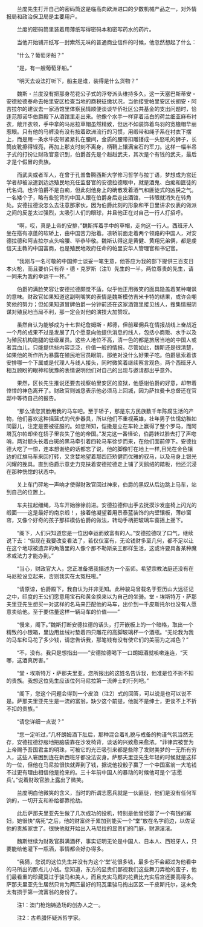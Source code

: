 　　兰度先生打开自己的密码筒这是临高向欧洲进口的少数机械产品之一，对外情报局和政治保卫局是主要用户。

　　兰度的密码筒里装着用薄纸写得密码本和密写药水的药片。

　　当他开始铺开纸写一封索然无味的普通商业信件的时候，他忽然想起了什么：

　　“什么？葡萄牙船？”

　　“是，有一艘葡萄牙船。”

　　“明天去设法打听下，船主是谁，装得是什么货物？”

　　魏斯・兰度没有把那身花花公子式的浮夸派头维持多久。这一天塞巴斯蒂安・安德拉德奉命去帕里安区检查当地的商税征缴状况，当他接受帕里安区长胡安・阿吉拉尔的建议去一家酒馆里体察民情顺便谈谈华侨社区公共基金的支出问题时，恰逢范那诺华伯爵殿下从酒馆里走出来。他像个水手一样穿着洁白的荷兰细亚麻布衬衣，敞开衣领，手中拿的马尼拉草帽虽然精致，但远不如装饰着鸟羽的宽檐帽华丽惹眼。只有他的马裤没有没有按着欧洲流行的习惯，用缎带和绳子系在衬衣下摆上，而是用一条水牛皮带紧紧扎在腰间，金质的腰带扣雕镂成一头怒吼的狮子，长筒皮靴擦得锃亮，再加上那支时刻不离身，柄鞘上镶满宝石的军刀。这样一幅半吊子式的打扮让财政官意识到，伯爵首先是个赳赳武夫，其次是个有钱的武夫，最后才是个假冒的贵族。

　　而武夫或者军人，在曾于孔普鲁腾西斯大学修习哲学与拉丁语，梦想成为宫廷学者却被派遣到边远殖民地充任监督官的安德拉德眼中，就是酒鬼、白痴和匪徒的代名词。也许伯爵不是白痴，但此刻他身上的确散发着酒气和匪徒式的凶戾之气。一名矮个子，略有些驼背的中国人跟在伯爵身后走出酒馆，一转眼就消失在转角处。安德拉德没怎么去注意那家伙，因为伯爵此刻的形象和平日里讲求仪表的做派之间的反差太过强烈，太吸引人们的眼球，并且他正在对自己一行人打招呼。

　　“啊，哎，真是上帝的安排，”魏斯挥着手中的草帽，走向这一行人。西班牙人坐在搭有凉蓬的软轿上，由中国苦力抬着。凉轿前面走着两个领路的中国人，对安德拉德和阿吉拉尔点头哈腰、毕恭毕敬。魏斯认得这是黄健、黄翔兄弟俩，都是虔信天主教的中国富商，也是殖民地政府任命的帕里安华人管理官和书记官。

　　“我刚与一名可敬的中国绅士谈妥一笔生意，他答应为我的部下提供三百支日本火枪，而且要价只有乔・德・克罗斯（注1）先生的一半。两位尊贵的先生，请一同来为我的幸运干一杯。”

　　伯爵的满脸笑容让安德拉德颇觉不适，似乎他正用微笑的面具隐盖着某种嘲讽的意味。财政官如果知道这副咧嘴笑的表情是魏斯模仿吉米卡特的结果，或许会嘲笑他的努力；但如果知道冒牌伯爵一分钟前还在这家酒馆里接见线人，搜集情报阴谋对殖民地当局不利，那一定会对他的演技大加赞叹。

　　虽然自认为能够成为十七世纪詹姆斯・邦德，但前雇佣兵在情报战线上奋战近一个月的成果不过是发展了几个愿意向他提供消息的线人，包括小商贩、水手以及为殖民机构跑腿的低级雇员。这些人地位不高，清一色的都是旅居当地的中国人或者混血儿，只能提供些内容泛泛，价值一般的情报。尽管如此，魏斯还是很清楚，如果他的所作所为暴露在殖民地官员眼前，那绝对没什么好果子吃。伯爵思索着该安排哪一个下属或是代理人与线人接头，同时微笑着继续察言观色，两个西班牙人相互顾盼的眼神和犹豫的表情说明他们对自己的出现与邀请都出乎意外。

　　果然，区长先生推说还要去视察帕里安区的监狱，他感谢伯爵的好意，却带着悻悻的神色离开了。财政官则诚恳表示他必须马上回城，因为萨拉曼卡总督还在官邸中等待自己的报告。

　　“那么请您赏脸用我的马车吧。至于轿子，那是东方民族数千年陈腐生活的产物，他们喜欢这种摇篮式的代步器具，所以他们不重视英雄，壮年男子怯懦幼稚如同婴儿，注定是要被征服的。如您所知，恺撒是立在车轮上赢得了整个罗马，而阿塔瓦尔帕却坐在轿子里丧失了他的帝国。”发完这一番怪论，伯爵转过脸去打了声唿哨，两对额头长着白斑的黑马牵引着四轮马车徐步而来，在他们面前停下。安德拉德大吃了一惊，连本想谢绝的话都忘了说，他的脚像钉在地上一样,目光在金色镶边的红旗马车来回打转，又贪婪地望着那四匹矫健而优雅的驭马，以及马身上银光闪耀的挽具。直到伯爵示意史力克扶着安德拉德走上铺了天鹅绒的踏板，他还沉浸在那种恍惚的状态中。

　　关上车门砰地一声响才使得财政官回过神来，伯爵的黑奴从后边跳上马车，站到自己的位置上。

　　车夫拉起缰绳，马车开始徐徐前进。安德拉德伸出手去抚摸沙发座椅上闪光的缎面——这是最好的南京缎！，接着他凝望着用景泰蓝装饰的内壁镶板，薄纱窗帘，又像个好奇的孩子那样模仿伯爵的做法，转动手柄把玻璃车窗摇上摇下。

　　“阁下，人们只知道您是一位因幸运而致富有的人。”安德拉德叹了口气，继续说下去：“但现在我要改变看法了，若仅仅富有，无论钱财多至几何，都不足以让在这个地球被遗弃的角落里的人像个那不勒斯亲王那样生活，这或许要具备某种魔术或法力才能办到。”

　　“当心，财政官大人，您正准备把我描述为一个巫师。希望宗教法庭还没有在马尼拉设立起来，否则我实在太冤枉啦。”

　　“请原谅，伯爵殿下，我自认为并非无知。此种骏马曾载名于亚历山大远征记之中，印度的王公们愿意用宝石和黄金换来以为自己的坐骑。堂・埃斯特万・萨那夫里亚先生想买一对这样的名马来匹配他的马车，出价到一千皮斯托尔也没有人愿意卖给他。至于要估量这样一辆马车的价值――”

　　“慢来，阁下。”魏斯打断安德拉德的话头，打开嵌板上的一个暗格，取出一个精致的小银箱，里边用丝绒衬垫着四只雕花的高脚玻璃杯一个酒瓶。“无论我为我的马车和马花了多少钱，请您告诉我，那笔钱有没有使它们的美丽为之减色？”

　　“不，没有。我只是想指出——”安德拉德喝下一口朗姆酒就咳嗽连连，“天哪，这酒真厉害。”

　　“堂・埃斯特万・萨那夫里亚。您所报出的这姓名告诉我，他准是位不折不扣的贵族。我想这位先生应该位列马尼拉第一流绅士的行列吧。”

　　“阁下，您这个问题会得到一个皮浪（注2）式的回答，可以说是也可以说不是。萨那夫里亚先生是一流的富翁，缺少这个前提，他就不是绅士，更谈不上不折不扣的贵族。”

　　“请您详细一点说？”

　　“您一定听过，”几杯朗姆酒下肚后，那种混合着礼貌与戒备的拘谨气氛当然无存，安德拉德舒服地把脑袋靠在沙发椅背，谈话的兴致愈来愈浓。“菲律宾被誉为上帝赐予吾国君主的明珠，可被它的光芒吸引来都是些除了发财美梦的一无所有穷人，这些人窘困到连在新西班牙都没法安身。萨那夫里亚先生年轻的时候就是这样的一位，但他在马尼拉很快就弄到了钱，据说他投骰子赢了一个中国富翁一大笔钱不过更有理由相信他是抢来的。三十年前中国人的暴动的时候他可是个‘志愿兵’。”说着财政官脸上露出了微笑。

　　兰度明白他微笑的含义，当时的所谓志愿兵就是一伙匪徒，他们是没有任何军饷的，一切开支和补给都靠抢劫。

　　此后萨那夫里亚先生做了几次成功的投机，特别是他曾经娶了一个有钱的寡妇，她很快“病死”之后，他的财富终于累加到能买一个“堂”放在名字前边，以佐证他的贵族家世了。很快他就开始出入马尼拉的显贵们的门庭，财源滚滚。

　　魏斯继续为财政官斟满酒杯，事实证明无论是中国人、日本人、西班牙人，只要能给他灌下一瓶酒，事情都会好办得多。

　　“我猜，您说的这位先生并没有为这个‘堂’花很多钱，最多也不会超过为他看中的马所出的那点儿小钱。您知道，东方的显贵们鄙视我们这些舞刀弄枪的蛮子，他们最看重的珍藏莫过于骏马和美人，而且充实马厩的花费比充实后宫还要高得多。萨那夫里亚先生居然只肯为两匹最好的玛瓦里骏马掏出区区一千皮斯托尔，这未免太有损于第一流富翁的身份了。

　　注1：澳门枪炮铸造场的创办人之一。

　　注2：古希腊怀疑派哲学家。
